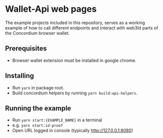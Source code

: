 # Wallet-Api web pages

The example projects included in this repository, serves as a working example of how to call different endpoints and interact with web3Id parts of the Concordium browser wallet.

## Prerequisites

-   Browser wallet extension must be installed in google chrome.

## Installing

-   Run `yarn` in package root.
-   Build concordium helpers by running `yarn build:api-helpers`.

## Running the example

-   Run `yarn start:{EXAMPLE_NAME}` in a terminal
-   e.g. `yarn start:id-proof`
-   Open URL logged in console (typically http://127.0.0.1:8080)
